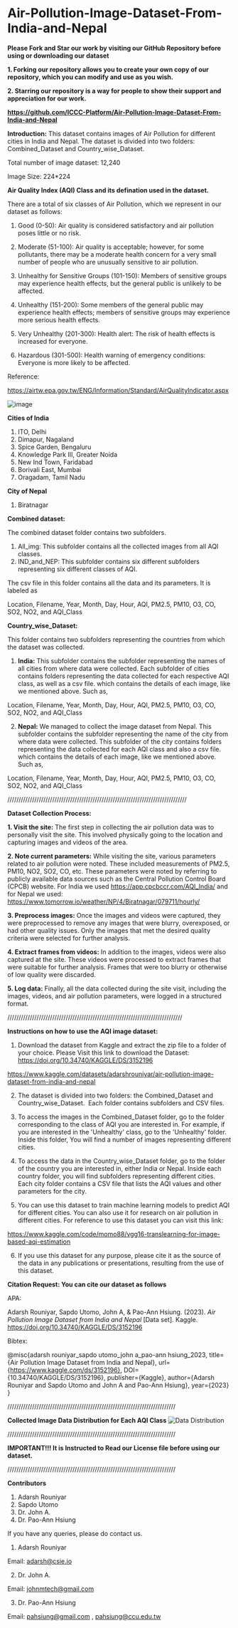 # Air-Pollution-Image-Dataset-From-India-and-Nepal

**Please Fork and Star our work by visiting our GitHub Repository before using or downloading our dataset**

**1. Forking our repository allows you to create your own copy of our repository, which you can modify and use as you wish.**

**2. Starring our repository is a way for people to show their support and appreciation for our work.**

**https://github.com/ICCC-Platform/Air-Pollution-Image-Dataset-From-India-and-Nepal**

**Introduction:**
This dataset contains images of Air Pollution for different cities in India and Nepal.
The dataset is divided into two folders: Combined_Dataset and Country_wise_Dataset.

Total number of image dataset: 12,240

Image Size: 224*224

**Air Quality Index (AQI) Class and its defination used in the dataset.**

There are a total of six classes of Air Pollution, which we represent in our dataset as follows:

1. Good (0-50): Air quality is considered satisfactory and air pollution poses little or no risk.

2. Moderate (51-100): Air quality is acceptable; however, for some pollutants, there may be a moderate health concern for a very small number of people who are unusually sensitive to air pollution.

3. Unhealthy for Sensitive Groups (101-150): Members of sensitive groups may experience health effects, but the general public is unlikely to be affected.

4. Unhealthy (151-200): Some members of the general public may experience health effects; members of sensitive groups may experience more serious health effects.

5. Very Unhealthy (201-300): Health alert: The risk of health effects is increased for everyone.

6. Hazardous (301-500): Health warning of emergency conditions: Everyone is more likely to be affected.

Reference: 

https://airtw.epa.gov.tw/ENG/Information/Standard/AirQualityIndicator.aspx

![image](https://user-images.githubusercontent.com/111570911/233039078-bc9d5120-d857-48f2-8132-6259ebf68f4b.png)

**Cities of India**

1. ITO, Delhi
2. Dimapur, Nagaland
3. Spice Garden, Bengaluru
4. Knowledge  Park III, Greater Noida
5. New Ind Town, Faridabad
6. Borivali East, Mumbai
7. Oragadam, Tamil Nadu

**City of Nepal**
1. Biratnagar



**Combined dataset:**

The combined dataset folder contains two subfolders.
1. All_img: This subfolder contains all the collected images from all AQI classes.
2. IND_and_NEP: This subfolder contains six different subfolders representing six different classes of AQI.

The csv file in this folder contains all the data and its parameters.
It is labeled as

Location, Filename, Year, Month, Day, Hour, AQI, PM2.5, PM10, O3, CO, SO2, NO2, and AQI_Class

**Country_wise_Dataset:**

This folder contains two subfolders representing the countries from which the dataset was collected.

1. **India:**
This subfolder contains the subfolder representing the names of all cities from where data were collected.
Each subfolder of cities contains folders representing the data collected for each respective AQI class, as well as a csv file.
which contains the details of each image, like we mentioned above.
Such as,

Location, Filename, Year, Month, Day, Hour, AQI, PM2.5, PM10, O3, CO, SO2, NO2, and AQI_Class


2. **Nepal:**
We managed to collect the image dataset from Nepal.
This subfolder contains the subfolder representing the name of the city from where data were collected.
This subfolder of the city contains folders representing the data collected for each AQI class and also a csv file.
which contains the details of each image, like we mentioned above.
Such as,

Location, Filename, Year, Month, Day, Hour, AQI, PM2.5, PM10, O3, CO, SO2, NO2, and AQI_Class

////////////////////////////////////////////////////////////////////////////////

**Dataset Collection Process:**

**1. Visit the site:** The first step in collecting the air pollution data was to personally visit the site. This involved physically going to the location and capturing images and videos of the area.

**2. Note current parameters:** While visiting the site, various parameters related to air pollution were noted. These included measurements of PM2.5, PM10, NO2, SO2, CO, etc. These parameters were noted by referring to publicly available data sources such as the Central Pollution Control Board (CPCB) website. For India we used https://app.cpcbccr.com/AQI_India/  and for Nepal we used: https://www.tomorrow.io/weather/NP/4/Biratnagar/079711/hourly/

**3. Preprocess images:** Once the images and videos were captured, they were preprocessed to remove any images that were blurry, overexposed, or had other quality issues. Only the images that met the desired quality criteria were selected for further analysis.

**4. Extract frames from videos:** In addition to the images, videos were also captured at the site. These videos were processed to extract frames that were suitable for further analysis. Frames that were too blurry or otherwise of low quality were discarded.

**5. Log data:** Finally, all the data collected during the site visit, including the images, videos, and air pollution parameters, were logged in a structured format. 

//////////////////////////////////////////////////////////////////////////////

****Instructions on how to use the AQI image dataset:****

1. Download the dataset from Kaggle and extract the zip file to a folder of your choice. Please Visit this link to download the Dataset:
https://doi.org/10.34740/KAGGLE/DS/3152196

https://www.kaggle.com/datasets/adarshrouniyar/air-pollution-image-dataset-from-india-and-nepal

2. The dataset is divided into two folders: the Combined_Dataset and Country_wise_Dataset. 
Each folder contains subfolders and CSV files.

3. To access the images in the Combined_Dataset folder, go to the folder corresponding to the class of AQI you are interested in.
For example, if you are interested in the 'Unhealthy' class, go to the 'Unhealthy' folder. Inside this folder,
You will find a number of images representing different cities.

4. To access the data in the Country_wise_Dataset folder, go to the folder of the country you are interested in, either India or Nepal.
Inside each country folder, you will find subfolders representing different cities.
Each city folder contains a CSV file that lists the AQI values and other parameters for the city.

5. You can use this dataset to train machine learning models to predict AQI for different cities.
You can also use it for research on air pollution in different cities. For reference to use this dataset you can visit this link: 

https://www.kaggle.com/code/momo88/vgg16-translearning-for-image-based-aqi-estimation

6. If you use this dataset for any purpose, please cite it as the source of the data in any publications or presentations,
resulting from the use of this dataset.

**Citation Request: You can cite our dataset as follows**

APA:

Adarsh Rouniyar, Sapdo Utomo, John A, &amp; Pao-Ann Hsiung. (2023). <i>Air Pollution Image Dataset from India and Nepal</i> [Data set]. Kaggle. https://doi.org/10.34740/KAGGLE/DS/3152196

Bibtex:

 @misc{adarsh rouniyar_sapdo utomo_john a_pao-ann hsiung_2023,
	title={Air Pollution Image Dataset from India and Nepal},
	url={https://www.kaggle.com/ds/3152196},
	DOI={10.34740/KAGGLE/DS/3152196},
	publisher={Kaggle},
	author={Adarsh Rouniyar and Sapdo Utomo and John A and Pao-Ann Hsiung},
	year={2023}
}

///////////////////////////////////////////////////////////////////////////

**Collected Image Data Distribution for Each AQI Class**
![Data Distribution](https://user-images.githubusercontent.com/111570911/232965276-6c7e5726-308c-478d-a9cd-3654de8a3835.png)


///////////////////////////////////////////////////////////////////////////

**IMPORTANT!!! It is Instructed to Read our License file before using our dataset.**

///////////////////////////////////////////////////////////////////////////



**Contributors**
1. Adarsh Rouniyar
2. Sapdo Utomo
3. Dr. John A.
4. Dr. Pao-Ann Hsiung


If you have any queries, please do contact us.
1. Adarsh Rouniyar

Email: adarsh@csie.io

2. Dr. John A.

Email: johnmtech@gmail.com 

3. Dr. Pao-Ann Hsiung

Email: pahsiung@gmail.com , pahsiung@ccu.edu.tw 
